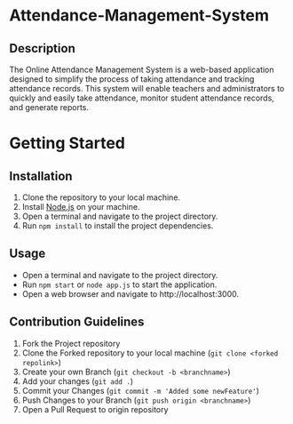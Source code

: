 # Attendance-Management-System

## Description
The Online Attendance Management System is a web-based application designed to simplify the process of taking attendance and tracking attendance records. This system will enable teachers and administrators to quickly and easily take attendance, monitor student attendance records, and generate reports.


# Getting Started
## Installation
1. Clone the repository to your local machine.
2. Install [Node.js](https://nodejs.org/en/download) on your machine.
3. Open a terminal and navigate to the project directory.
4. Run `npm install` to install the project dependencies.

## Usage
- Open a terminal and navigate to the project directory.
- Run `npm start` or `node app.js` to start the application.
- Open a web browser and navigate to http://localhost:3000.

## Contribution Guidelines
1. Fork the Project repository
2. Clone the Forked repository to your local machine (`git clone <forked repolink>`)
3. Create your own Branch (`git checkout -b <branchname>`)
4. Add your changes (`git add .`)
5. Commit your Changes (`git commit -m 'Added some newFeature'`)
6. Push Changes to your Branch (`git push origin <branchname>`)
7. Open a Pull Request to origin repository

